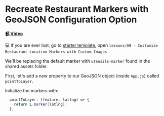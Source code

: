 # Recreate Restaurant Markers with GeoJSON Configuration Option

**[📹 Video](https://egghead.io/lessons/egghead-recreate-restaurant-markers-with-geojson-configuration-option)**

💻 If you are ever lost, go to [starter template](https://github.com/colbyfayock/launchtime-workshop), open `lessons/09 - Customize Restaurant Location Markers with Custom Images`

We'll be replacing the default marker with `utensils-marker` found in the shared assets folder.

First, let's add a new property to our GeoJSON object (inside `App.js`) called `pointToLayer`.

Initialize the markers with:

```js
  pointToLayer: (feature, latlng) => {
    return L.marker(latlng);
  },
```

